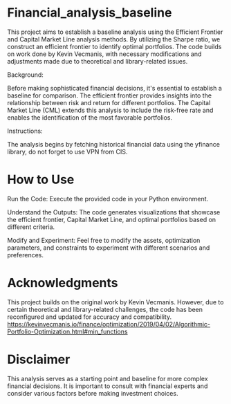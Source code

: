 # Financial_analysis_baseline

This project aims to establish a baseline analysis using the Efficient Frontier and Capital Market Line analysis methods. By utilizing the Sharpe ratio, we construct an efficient frontier to identify optimal portfolios. The code builds on work done by Kevin Vecmanis, with necessary modifications and adjustments made due to theoretical and library-related issues.

Background:

Before making sophisticated financial decisions, it's essential to establish a baseline for comparison. The efficient frontier provides insights into the relationship between risk and return for different portfolios. The Capital Market Line (CML) extends this analysis to include the risk-free rate and enables the identification of the most favorable portfolios.

Instructions:

The analysis begins by fetching historical financial data using the yfinance library, do not forget to use VPN from CIS.


# How to Use
Run the Code: Execute the provided code in your Python environment.

Understand the Outputs: The code generates visualizations that showcase the efficient frontier, Capital Market Line, and optimal portfolios based on different criteria.

Modify and Experiment: Feel free to modify the assets, optimization parameters, and constraints to experiment with different scenarios and preferences.

# Acknowledgments
This project builds on the original work by Kevin Vecmanis. However, due to certain theoretical and library-related challenges, the code has been reconfigured and updated for accuracy and compatibility.
https://kevinvecmanis.io/finance/optimization/2019/04/02/Algorithmic-Portfolio-Optimization.html#min_functions

# Disclaimer
This analysis serves as a starting point and baseline for more complex financial decisions. It is important to consult with financial experts and consider various factors before making investment choices.
